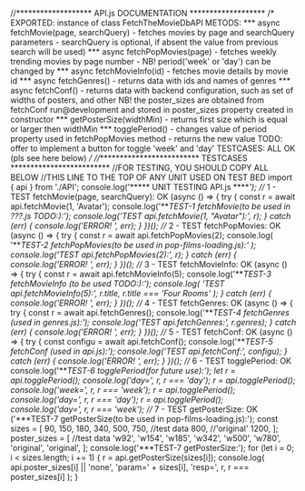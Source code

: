 //******************* API.js DOCUMENTATION *******************
/*
  EXPORTED:  instance of class FetchTheMovieDbAPI
  METODS:
    *** async fetchMovie(page, searchQuery)
      - fetches movies by page and searchQuery parameters
      - searchQuery is optional, if absent the value from previous search will be used)
    *** async fetchPopMovies(page)
      - fetches weekly trending movies by page number
      - NB! period('week' or 'day') can be changed by
    *** async fetchMovieInfo(id)
      - fetches movie details by movie id
    *** async fetchGenres()
      - returns data with ids and names of genres
    *** async fetchConf()
      - returns data with backend configuration,
        such as set of widths of posters, and other
      NB! the poster_sizes are obtained from fetchConf run@development
        and stored in poster_sizes property created in constructor
    *** getPosterSize(widthMin)
      - returns first size which is equal or larger then widthMin
    *** togglePeriod()
      - changes value of period property used in fetchPopMovies method
      - returns the new value
    TODO: offer to implement a button for toggle 'week' and 'day'
  TESTCASES: ALL OK (pls see here below)
*/
//************************** TESTCASES *************************
//FOR TESTING, YOU SHOULD COPY ALL BELOW
//THIS LINE TO THE TOP OF ANY UNIT USED ON TEST BED
import { api } from './API';
console.log('***** UNIT TESTING API.js *****');
//* 1 - TEST fetchMovie(page, searchQuery): OK
(async () => {
  try {
    const r = await api.fetchMovie(1, 'Avatar');
    console.log('***TEST-1 fetchMovie(to be used in ???.js TODO:):');
    console.log('TEST api.fetchMovie(1, "Avatar"):', r);
  } catch (err) {
    console.log('ERROR! ', err);
  }
})();
//* 2 - TEST fetchPopMovies: OK
(async () => {
  try {
    const r = await api.fetchPopMovies(2);
    console.log(
      '***TEST-2 fetchPopMovies(to be used in pop-films-loading.js):'
    );
    console.log('TEST api.fetchPopMovies(2):', r);
  } catch (err) {
    console.log('ERROR! ', err);
  }
})();
//* 3 - TEST fetchMovieInfo: OK
(async () => {
  try {
    const r = await api.fetchMovieInfo(5);
    console.log('***TEST-3 fetchMovieInfo (to be used TODO:):');
    console.log(
      'TEST api.fetchMovieInfo(5):',
      r.title,
      r.title === 'Four Rooms'
    );
  } catch (err) {
    console.log('ERROR! ', err);
  }
})();
//* 4 - TEST fetchGenres: OK
(async () => {
  try {
    const r = await api.fetchGenres();
    console.log('***TEST-4 fetchGenres (used in genres.js):');
    console.log('TEST api.fetchGenres:', r.genres);
  } catch (err) {
    console.log('ERROR! ', err);
  }
})();
//* 5 - TEST fetchConf: OK
(async () => {
  try {
    const configu = await api.fetchConf();
    console.log('***TEST-5 fetchConf (used in api.js):');
    console.log('TEST api.fetchConf:', configu);
  } catch (err) {
    console.log('ERROR! ', err);
  }
})();
//* 6 - TEST togglePeriod: OK
console.log('***TEST-6 togglePeriod(for future use):');
let r = api.togglePeriod();
console.log('day=', r, r === 'day');
r = api.togglePeriod();
console.log('week=', r, r === 'week');
r = api.togglePeriod();
console.log('day=', r, r === 'day');
r = api.togglePeriod();
console.log('day=', r, r === 'week');
//* 7 - TEST getPosterSize: OK
('***TEST-7 getPosterSize(to be used in pop-films-loading.js):');
const sizes = [
  90,
  150,
  180,
  340,
  500,
  750, //test data
  800, //'original'
  1200,
];
poster_sizes = [
  //test data
  'w92',
  'w154',
  'w185',
  'w342',
  'w500',
  'w780',
  'original',
  'original',
];
console.log('***TEST-7 getPosterSize:');
for (let i = 0; i < sizes.length; i += 1) {
  r = api.getPosterSize(sizes[i]);
  console.log(
    api.poster_sizes[i] || 'none',
    'param=' + sizes[i],
    'resp=',
    r,
    r === poster_sizes[i]
  );
}
